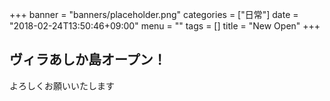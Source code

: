 +++
banner = "banners/placeholder.png"
categories = ["日常"]
date = "2018-02-24T13:50:46+09:00"
menu = ""
tags = []
title = "New Open"
+++


## ヴィラあしか島オープン！
よろしくお願いいたします
